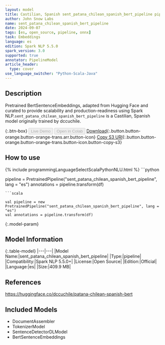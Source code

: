 ```yaml
---
layout: model
title: Castilian, Spanish sent_patana_chilean_spanish_bert_pipeline pipeline BertSentenceEmbeddings from dccuchile
author: John Snow Labs
name: sent_patana_chilean_spanish_bert_pipeline
date: 2024-09-07
tags: [es, open_source, pipeline, onnx]
task: Embeddings
language: es
edition: Spark NLP 5.5.0
spark_version: 3.0
supported: true
annotator: PipelineModel
article_header:
  type: cover
use_language_switcher: "Python-Scala-Java"
---
```


## Description

Pretrained BertSentenceEmbeddings, adapted from Hugging Face and curated to provide scalability and production-readiness using Spark NLP.`sent_patana_chilean_spanish_bert_pipeline` is a Castilian, Spanish model originally trained by dccuchile.

{:.btn-box}
<button class="button button-orange" disabled>Live Demo</button>
<button class="button button-orange" disabled>Open in Colab</button>
[Download](https://s3.amazonaws.com/auxdata.johnsnowlabs.com/public/models/sent_patana_chilean_spanish_bert_pipeline_es_5.5.0_3.0_1725749165294.zip){:.button.button-orange.button-orange-trans.arr.button-icon}
[Copy S3 URI](s3://auxdata.johnsnowlabs.com/public/models/sent_patana_chilean_spanish_bert_pipeline_es_5.5.0_3.0_1725749165294.zip){:.button.button-orange.button-orange-trans.button-icon.button-copy-s3}

## How to use



<div class="tabs-box" markdown="1">
{% include programmingLanguageSelectScalaPythonNLU.html %}
```python

pipeline = PretrainedPipeline("sent_patana_chilean_spanish_bert_pipeline", lang = "es")
annotations =  pipeline.transform(df)   

```
```scala

val pipeline = new PretrainedPipeline("sent_patana_chilean_spanish_bert_pipeline", lang = "es")
val annotations = pipeline.transform(df)

```
</div>

{:.model-param}
## Model Information

{:.table-model}
|---|---|
|Model Name:|sent_patana_chilean_spanish_bert_pipeline|
|Type:|pipeline|
|Compatibility:|Spark NLP 5.5.0+|
|License:|Open Source|
|Edition:|Official|
|Language:|es|
|Size:|409.9 MB|

## References

https://huggingface.co/dccuchile/patana-chilean-spanish-bert

## Included Models

- DocumentAssembler
- TokenizerModel
- SentenceDetectorDLModel
- BertSentenceEmbeddings